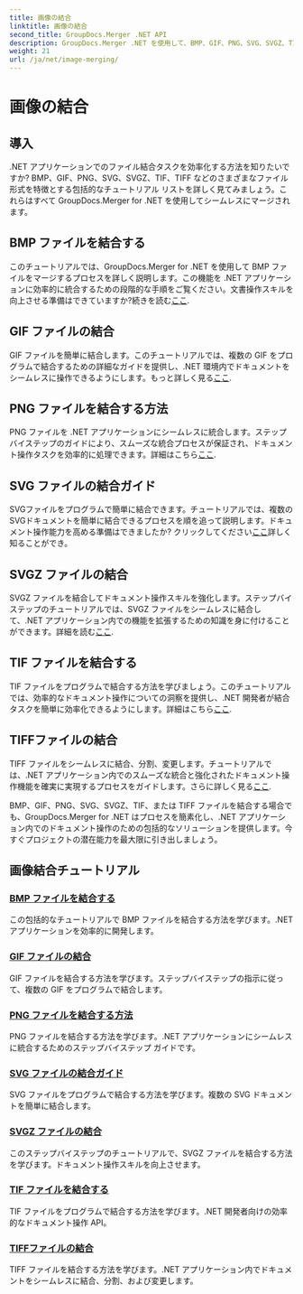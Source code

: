 ```yaml
---
title: 画像の結合
linktitle: 画像の結合
second_title: GroupDocs.Merger .NET API
description: GroupDocs.Merger .NET を使用して、BMP、GIF、PNG、SVG、SVGZ、TIF、および TIFF ファイルをシームレスにマージします。ドキュメント操作を .NET アプリケーションに効率的に統合します。
weight: 21
url: /ja/net/image-merging/
---
```


# 画像の結合

## 導入

.NET アプリケーションでのファイル結合タスクを効率化する方法を知りたいですか? BMP、GIF、PNG、SVG、SVGZ、TIF、TIFF などのさまざまなファイル形式を特徴とする包括的なチュートリアル リストを詳しく見てみましょう。これらはすべて GroupDocs.Merger for .NET を使用してシームレスにマージされます。

## BMP ファイルを結合する

このチュートリアルでは、GroupDocs.Merger for .NET を使用して BMP ファイルをマージするプロセスを詳しく説明します。この機能を .NET アプリケーションに効率的に統合するための段階的な手順をご覧ください。文書操作スキルを向上させる準備はできていますか?続きを読む[ここ](./merge-bmp-files/).

## GIF ファイルの結合

GIF ファイルを簡単に結合します。このチュートリアルでは、複数の GIF をプログラムで結合するための詳細なガイドを提供し、.NET 環境内でドキュメントをシームレスに操作できるようにします。もっと詳しく見る[ここ](./merging-gif-files/).

## PNG ファイルを結合する方法

PNG ファイルを .NET アプリケーションにシームレスに統合します。ステップバイステップのガイドにより、スムーズな統合プロセスが保証され、ドキュメント操作タスクを効率的に処理できます。詳細はこちら[ここ](./how-to-merge-png-files/).

## SVG ファイルの結合ガイド

SVGファイルをプログラムで簡単に結合できます。チュートリアルでは、複数のSVGドキュメントを簡単に結合できるプロセスを順を追って説明します。ドキュメント操作能力を高める準備はできましたか? クリックしてください[ここ](./guide-merging-svg-files/)詳しく知ることができ。

## SVGZ ファイルの結合

SVGZ ファイルを結合してドキュメント操作スキルを強化します。ステップバイステップのチュートリアルでは、SVGZ ファイルをシームレスに結合して、.NET アプリケーション内での機能を拡張するための知識を身に付けることができます。詳細を読む[ここ](./merging-svgz-files/).

## TIF ファイルを結合する

TIF ファイルをプログラムで結合する方法を学びましょう。このチュートリアルでは、効率的なドキュメント操作についての洞察を提供し、.NET 開発者が結合タスクを簡単に効率化できるようにします。詳細はこちら[ここ](./merge-tif-files/).

## TIFFファイルの結合

TIFF ファイルをシームレスに結合、分割、変更します。チュートリアルでは、.NET アプリケーション内でのスムーズな統合と強化されたドキュメント操作機能を確実に実現するプロセスをガイドします。さらに詳しく見る[ここ](./merging-tiff-files/).

BMP、GIF、PNG、SVG、SVGZ、TIF、または TIFF ファイルを結合する場合でも、GroupDocs.Merger for .NET はプロセスを簡素化し、.NET アプリケーション内でのドキュメント操作のための包括的なソリューションを提供します。今すぐプロジェクトの潜在能力を最大限に引き出しましょう。
## 画像結合チュートリアル
### [BMP ファイルを結合する](./merge-bmp-files/)
この包括的なチュートリアルで BMP ファイルを結合する方法を学びます。.NET アプリケーションを効率的に開発します。
### [GIF ファイルの結合](./merging-gif-files/)
GIF ファイルを結合する方法を学びます。ステップバイステップの指示に従って、複数の GIF をプログラムで結合します。
### [PNG ファイルを結合する方法](./how-to-merge-png-files/)
PNG ファイルを結合する方法を学びます。.NET アプリケーションにシームレスに統合するためのステップバイステップ ガイドです。
### [SVG ファイルの結合ガイド](./guide-merging-svg-files/)
SVG ファイルをプログラムで結合する方法を学びます。複数の SVG ドキュメントを簡単に結合します。
### [SVGZ ファイルの結合](./merging-svgz-files/)
このステップバイステップのチュートリアルで、SVGZ ファイルを結合する方法を学びます。ドキュメント操作スキルを向上させます。
### [TIF ファイルを結合する](./merge-tif-files/)
TIF ファイルをプログラムで結合する方法を学びます。.NET 開発者向けの効率的なドキュメント操作 API。
### [TIFFファイルの結合](./merging-tiff-files/)
TIFF ファイルを結合する方法を学びます。.NET アプリケーション内でドキュメントをシームレスに結合、分割、および変更します。